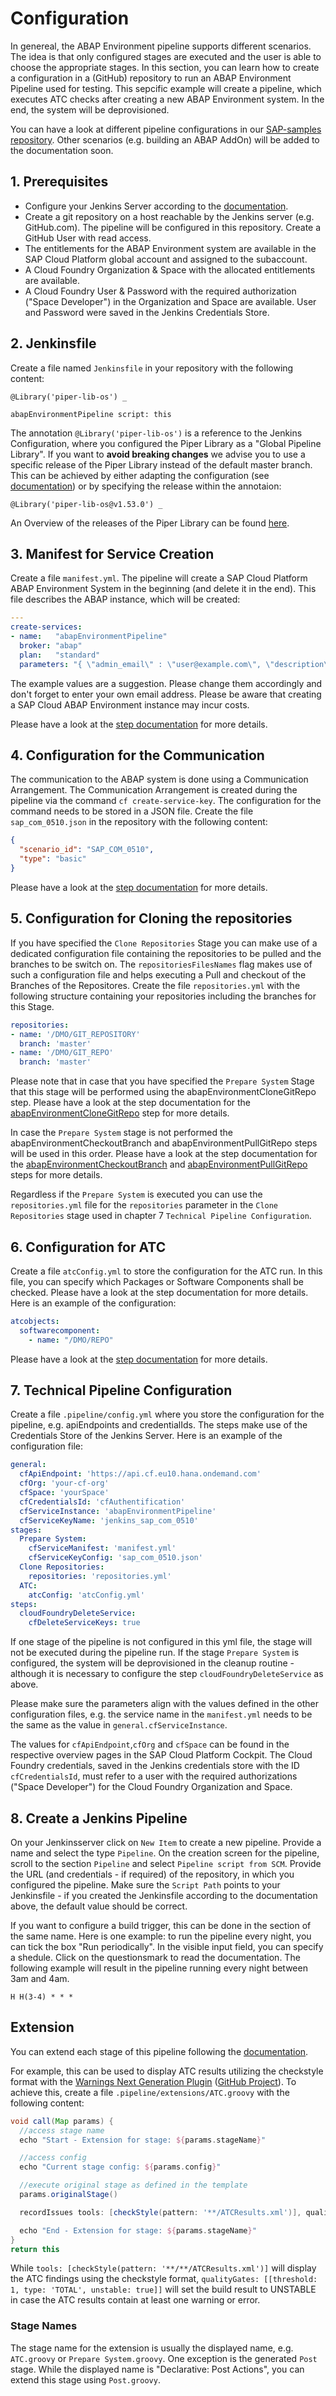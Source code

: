 # Configuration

In genereal, the ABAP Environment pipeline supports different scenarios. The idea is that only configured stages are executed and the user is able to choose the appropriate stages.
In this section, you can learn how to create a configuration in a (GitHub) repository to run an ABAP Environment Pipeline used for testing. This sepcific example will create a pipeline, which executes ATC checks after creating a new ABAP Environment system. In the end, the system will be deprovisioned.

You can have a look at different pipeline configurations in our [SAP-samples repository](https://github.com/SAP-samples/abap-platform-ci-cd-samples).
Other scenarios (e.g. building an ABAP AddOn) will be added to the documentation soon.

## 1. Prerequisites

* Configure your Jenkins Server according to the [documentation](https://sap.github.io/jenkins-library/guidedtour/).
* Create a git repository on a host reachable by the Jenkins server (e.g. GitHub.com). The pipeline will be configured in this repository. Create a GitHub User with read access.
* The entitlements for the ABAP Environment system are available in the SAP Cloud Platform global account and assigned to the subaccount.
* A Cloud Foundry Organization & Space with the allocated entitlements are available.
* A Cloud Foundry User & Password with the required authorization ("Space Developer") in the Organization and Space are available. User and Password were saved in the Jenkins Credentials Store.

## 2. Jenkinsfile

Create a file named `Jenkinsfile` in your repository with the following content:

```
@Library('piper-lib-os') _

abapEnvironmentPipeline script: this
```

The annotation `@Library('piper-lib-os')` is a reference to the Jenkins Configuration, where you configured the Piper Library as a "Global Pipeline Library". If you want to **avoid breaking changes** we advise you to use a specific release of the Piper Library instead of the default master branch. This can be achieved by either adapting the configuration (see [documentation](https://sap.github.io/jenkins-library/infrastructure/customjenkins/#shared-library)) or by specifying the release within the annotaion:

```
@Library('piper-lib-os@v1.53.0') _
```

An Overview of the releases of the Piper Library can be found [here](https://github.com/SAP/jenkins-library/releases).

## 3. Manifest for Service Creation

Create a file `manifest.yml`. The pipeline will create a SAP Cloud Platform ABAP Environment System in the beginning (and delete it in the end). This file describes the ABAP instance, which will be created:

```yaml
---
create-services:
- name:   "abapEnvironmentPipeline"
  broker: "abap"
  plan:   "standard"
  parameters: "{ \"admin_email\" : \"user@example.com\", \"description\" : \"System for ABAP Pipeline\", \"is_development_allowed\" : true, \"sapsystemname\" : \"H02\", \"size_of_persistence\" : 4, \"size_of_runtime\" : 1 }"
```

The example values are a suggestion. Please change them accordingly and don't forget to enter your own email address. Please be aware that creating a SAP Cloud ABAP Environment instance may incur costs.

Please have a look at the [step documentation](https://sap.github.io/jenkins-library/steps/cloudFoundryCreateService/) for more details.

## 4. Configuration for the Communication

The communication to the ABAP system is done using a Communication Arrangement. The Communication Arrangement is created during the pipeline via the command `cf create-service-key`. The configuration for the command needs to be stored in a JSON file. Create the file `sap_com_0510.json` in the repository with the following content:

```json
{
  "scenario_id": "SAP_COM_0510",
  "type": "basic"
}
```

Please have a look at the [step documentation](https://sap.github.io/jenkins-library/steps/cloudFoundryCreateServiceKey/) for more details.

## 5. Configuration for Cloning the repositories

If you have specified the `Clone Repositories` Stage you can make use of a dedicated configuration file containing the repositories to be pulled and the branches to be switch on. The `repositoriesFilesNames` flag makes use of such a configuration file and helps executing a Pull and checkout of the Branches of the Repositores. Create the file `repositories.yml` with the following structure containing your repositories including the branches for this Stage.

```yml
repositories:
- name: '/DMO/GIT_REPOSITORY'
  branch: 'master'
- name: '/DMO/GIT_REPO'
  branch: 'master'
```

Please note that in case that you have specified the `Prepare System` Stage that this stage will be performed using the abapEnvironmentCloneGitRepo step.
Please have a look at the step documentation for the [abapEnvironmentCloneGitRepo](https://sap.github.io/jenkins-library/steps/abapEnvironmentCloneGitRepo/) step for more details.

In case the `Prepare System` stage is not performed the abapEnvironmentCheckoutBranch and abapEnvironmentPullGitRepo steps will be used in this order.
Please have a look at the step documentation for the [abapEnvironmentCheckoutBranch](https://sap.github.io/jenkins-library/steps/abapEnvironmentCheckoutBranch/) and [abapEnvironmentPullGitRepo](https://sap.github.io/jenkins-library/steps/abapEnvironmentPullGitRepo/) steps for more details.

Regardless if the `Prepare System` is executed you can use the `repositories.yml` file for the `repositories` parameter in the `Clone Repositories` stage used in chapter 7 `Technical Pipeline Configuration`.

## 6. Configuration for ATC

Create a file `atcConfig.yml` to store the configuration for the ATC run. In this file, you can specify which Packages or Software Components shall be checked. Please have a look at the step documentation for more details. Here is an example of the configuration:

```yml
atcobjects:
  softwarecomponent:
    - name: "/DMO/REPO"
```

Please have a look at the [step documentation](https://sap.github.io/jenkins-library/steps/abapEnvironmentRunATCCheck/) for more details.

## 7. Technical Pipeline Configuration

Create a file `.pipeline/config.yml` where you store the configuration for the pipeline, e.g. apiEndpoints and credentialIds. The steps make use of the Credentials Store of the Jenkins Server. Here is an example of the configuration file:

```yml
general:
  cfApiEndpoint: 'https://api.cf.eu10.hana.ondemand.com'
  cfOrg: 'your-cf-org'
  cfSpace: 'yourSpace'
  cfCredentialsId: 'cfAuthentification'
  cfServiceInstance: 'abapEnvironmentPipeline'
  cfServiceKeyName: 'jenkins_sap_com_0510'
stages:
  Prepare System:
    cfServiceManifest: 'manifest.yml'
    cfServiceKeyConfig: 'sap_com_0510.json'
  Clone Repositories:
    repositories: 'repositories.yml'
  ATC:
    atcConfig: 'atcConfig.yml'
steps:
  cloudFoundryDeleteService:
    cfDeleteServiceKeys: true
```

If one stage of the pipeline is not configured in this yml file, the stage will not be executed during the pipeline run. If the stage `Prepare System` is configured, the system will be deprovisioned in the cleanup routine - although it is necessary to configure the step `cloudFoundryDeleteService` as above.

Please make sure the parameters align with the values defined in the other configuration files, e.g. the service name in the `manifest.yml` needs to be the same as the value in `general.cfServiceInstance`.

The values for `cfApiEndpoint`,`cfOrg` and `cfSpace` can be found in the respective overview pages in the SAP Cloud Platform Cockpit. The Cloud Foundry credentials, saved in the Jenkins credentials store with the ID `cfCredentialsId`, must refer to a user with the required authorizations ("Space Developer") for the Cloud Foundry Organization and Space.

## 8. Create a Jenkins Pipeline

On your Jenkinsserver click on `New Item` to create a new pipeline. Provide a name and select the type `Pipeline`.
On the creation screen for the pipeline, scroll to the section `Pipeline` and select `Pipeline script from SCM`. Provide the URL (and credentials - if required) of the repository, in which you configured the pipeline. Make sure the `Script Path` points to your Jenkinsfile - if you created the Jenkinsfile according to the documentation above, the default value should be correct.

If you want to configure a build trigger, this can be done in the section of the same name. Here is one example: to run the pipeline every night, you can tick the box "Run periodically". In the visible input field, you can specify a shedule. Click on the questionsmark to read the documentation. The following example will result in the pipeline running every night between 3am and 4am.

```
H H(3-4) * * *
```

## Extension

You can extend each stage of this pipeline following the [documentation](../../extensibility.md).

For example, this can be used to display ATC results utilizing the checkstyle format with the [Warnings Next Generation Plugin](https://www.jenkins.io/doc/pipeline/steps/warnings-ng/#warnings-next-generation-plugin) ([GitHub Project](https://github.com/jenkinsci/warnings-ng-plugin)).
To achieve this, create a file `.pipeline/extensions/ATC.groovy` with the following content:

```groovy
void call(Map params) {
  //access stage name
  echo "Start - Extension for stage: ${params.stageName}"

  //access config
  echo "Current stage config: ${params.config}"

  //execute original stage as defined in the template
  params.originalStage()

  recordIssues tools: [checkStyle(pattern: '**/ATCResults.xml')], qualityGates: [[threshold: 1, type: 'TOTAL', unstable: true]]

  echo "End - Extension for stage: ${params.stageName}"
}
return this
```

While `tools: [checkStyle(pattern: '**/**/ATCResults.xml')]` will display the ATC findings using the checkstyle format, `qualityGates: [[threshold: 1, type: 'TOTAL', unstable: true]]` will set the build result to UNSTABLE in case the ATC results contain at least one warning or error.

### Stage Names

The stage name for the extension is usually the displayed name, e.g. `ATC.groovy` or `Prepare System.groovy`. One exception is the generated `Post` stage. While the displayed name is "Declarative: Post Actions", you can extend this stage using `Post.groovy`.
